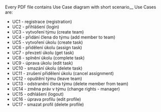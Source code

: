 Every PDF file contains Use Case diagram with short scenario__
Use Cases are:
- UC1 - registrace (registration)
- UC2 - přihlášení (login)
- UC3 - vytvoření týmu (create team)
- UC4 - přidání člena do týmu (add member to team)
- UC5 - vytvoření úkolu (create task)
- UC6 - přidělení úkolu (assign task)
- UC7 - převzetí úkolu (get task)
- UC8 - splnění úkolu (complete task)
- UC9 - úprava úkolu (edit task)
- UC10 - smazání úkolu (delete task)
- UC11 - zrušení přidělení úkolu (cancel assignment)
- UC12 - opuštění týmu (leave team)
- UC13 - odstranění člena týmu (delete member from team)
- UC14 - změna práv v týmu (change rights - manager)
- UC15 - odhlášení (logout)
- UC16 - úprava profilu (edit profile)
- UC17 - smazat profil (delete profile)
